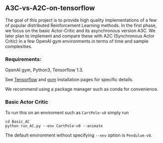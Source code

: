 ## A3C-vs-A2C-on-tensorflow

The goal of this project is to provide high quality implementations of a few of popular distributed Reinforcement Learning methods. In the first phase, we focus on the basic Actor-Critic and its asynchronous version A3C. We later plan to implement and compare these with A2C (Synchronous Actor Critic)  in a few OpenAI gym environments in terms of time and sample complexities. 

### Requirements: 
OpenAI gym, Python3, Tensorflow 1.3.

See [Tensorflow](https://www.tensorflow.org/install/) and [gym](https://gym.openai.com/docs/) installation pages for specific details.

We recommend using a package manager such as conda for convenience. 

### Basic Actor Critic
To run this on an enviroment such as `CartPole-v0` simply run
```
cd Basic_AC
python run_AC.py --env CartPole-v0 --animate
```
The default environment without specifying `--env` option is `Pendulum-v0`.

